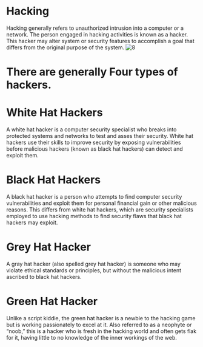# Hacking
Hacking generally refers to unauthorized intrusion into a computer or a network. The person engaged in hacking activities is known as a hacker. This hacker may alter system or security features to accomplish a goal that differs from the original purpose of the system.
![8](https://user-images.githubusercontent.com/59701199/72124928-99faa600-338c-11ea-88ad-27f8c5e3be30.jpg)
# There are generally Four types of hackers.
# White Hat Hackers
 A white hat hacker is a computer security specialist who breaks into protected systems and networks to test and asses their security. White hat hackers use their skills to improve security by exposing vulnerabilities before malicious hackers (known as black hat hackers) can detect and exploit them.
# Black Hat Hackers
A black hat hacker is a person who attempts to find computer security vulnerabilities and exploit them for personal financial gain or other malicious reasons. This differs from white hat hackers, which are security specialists employed to use hacking methods to find security flaws that black hat hackers may exploit.
# Grey Hat Hacker
A gray hat hacker (also spelled grey hat hacker) is someone who may violate ethical standards or principles, but without the malicious intent ascribed to black hat hackers.
# Green Hat Hacker
Unlike a script kiddie, the green hat hacker is a newbie to the hacking game but is working passionately to excel at it. Also referred to as a neophyte or “noob,” this is a hacker who is fresh in the hacking world and often gets flak for it, having little to no knowledge of the inner workings of the web.

